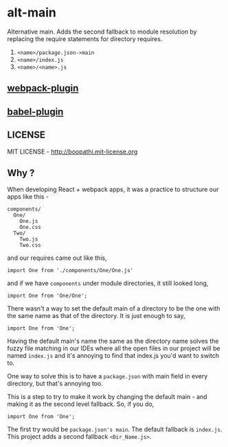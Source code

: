 # alt-main

Alternative main. Adds the second fallback to module resolution by replacing the require statements for directory requires.

1. `<name>/package.json->main`
2. `<name>/index.js`
3. `<name>/<name>.js`

## [webpack-plugin](packages/alt-main-plugin)

## [babel-plugin](packages/babel-plugin-alt-main)

## LICENSE

MIT LICENSE - http://boopathi.mit-license.org

## Why ?

When developing React + webpack apps, it was a practice to structure our apps like this -

```
components/
  One/
    One.js
    One.css
  Two/
    Two.js
    Two.css
```

and our requires came out like this,

```
import One from './components/One/One.js'
```

and if we have `components` under module directories, it still looked long,

```
import One from 'One/One';
```

There wasn't a way to set the default main of a directory to be the one with the same name as that of the directory. It is just enough to say,

```
import One from 'One';
```

Having the default main's name the same as the directory name solves the fuzzy file matching in our IDEs where all the open files in our project will be named `index.js` and it's annoying to find that index.js you'd want to switch to.

One way to solve this is to have a `package.json` with main field in every directory, but that's annoying too.

This is a step to try to make it work by changing the default main - and making it as the second level fallback. So, if you do,

```
import One from 'One';
```

The first try would be `package.json's main`. The default fallback is `index.js`. This project adds a second fallback `<Dir_Name.js>`.
